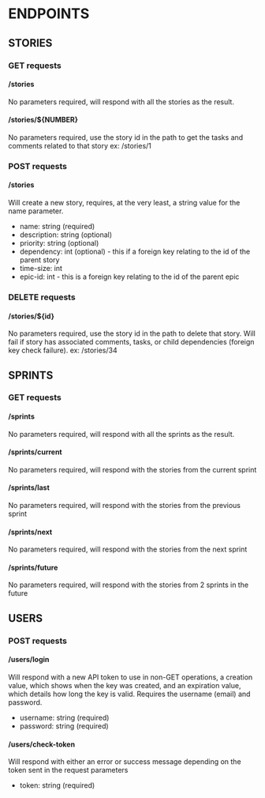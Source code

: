 # ENDPOINTS

## STORIES

### GET requests

#### /stories

No parameters required, will respond with all the stories as the result.

#### /stories/\${NUMBER}

No parameters required, use the story id in the path to get the tasks and comments related to that story
ex: /stories/1

### POST requests

#### /stories

Will create a new story, requires, at the very least, a string value for the name parameter.

- name: string (required)
- description: string (optional)
- priority: string (optional)
- dependency: int (optional) - this if a foreign key relating to the id of the parent story
- time-size: int
- epic-id: int - this is a foreign key relating to the id of the parent epic

### DELETE requests

#### /stories/\${id}

No parameters required, use the story id in the path to delete that story. Will fail if story has associated comments, tasks, or child dependencies (foreign key check failure).
ex: /stories/34

## SPRINTS

### GET requests

#### /sprints

No parameters required, will respond with all the sprints as the result.

#### /sprints/current

No parameters required, will respond with the stories from the current sprint

#### /sprints/last

No parameters required, will respond with the stories from the previous sprint

#### /sprints/next

No parameters required, will respond with the stories from the next sprint

#### /sprints/future

No parameters required, will respond with the stories from 2 sprints in the future

## USERS

### POST requests

#### /users/login

Will respond with a new API token to use in non-GET operations, a creation value, which shows when the key was created, and an expiration value, which details how long the key is valid. Requires the username (email) and password.

- username: string (required)
- password: string (required)

#### /users/check-token

Will respond with either an error or success message depending on the token sent in the request parameters

- token: string (required)
